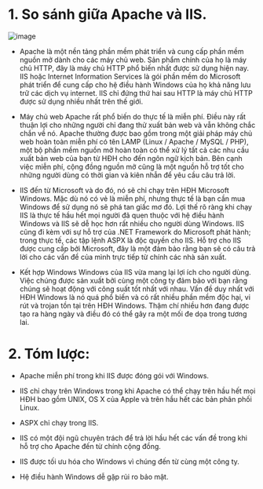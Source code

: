 # 1. So sánh giữa Apache và IIS.

![image](https://user-images.githubusercontent.com/95491130/184055789-948d72da-1419-4c9f-be45-3d1fedb20ad6.png)

- Apache là một nền tảng phần mềm phát triển và cung cấp phần mềm nguồn mở dành cho các máy chủ web. Sản phẩm chính của họ là máy chủ HTTP, đây là máy chủ HTTP phổ biến nhất được sử dụng hiện nay. IIS hoặc Internet Information Services là gói phần mềm do Microsoft phát triển để cung cấp cho hệ điều hành Windows của họ khả năng lưu trữ các dịch vụ internet. IIS chỉ đứng thứ hai sau HTTP là máy chủ HTTP được sử dụng nhiều nhất trên thế giới.

- Máy chủ web Apache rất phổ biến do thực tế là miễn phí. Điều này rất thuận lợi cho những người chỉ đang thử xuất bản web và vẫn không chắc chắn về nó. Apache thường được bao gồm trong một giải pháp máy chủ web hoàn toàn miễn phí có tên LAMP (Linux / Apache / MySQL / PHP), một bộ phần mềm nguồn mở hoàn toàn có thể xử lý tất cả các nhu cầu xuất bản web của bạn từ HĐH cho đến ngôn ngữ kịch bản. Bên cạnh việc miễn phí, cộng đồng nguồn mở cũng là một nguồn hỗ trợ tốt cho những người dùng có thời gian và kiên nhẫn để yêu cầu câu trả lời.

- IIS đến từ Microsoft và do đó, nó sẽ chỉ chạy trên HĐH Microsoft Windows. Mặc dù nó có vẻ là miễn phí, nhưng thực tế là bạn cần mua Windows để sử dụng nó sẽ phá tan giấc mơ đó. Lợi thế rõ ràng khi chạy IIS là thực tế hầu hết mọi người đã quen thuộc với hệ điều hành Windows và IIS sẽ dễ học hơn rất nhiều cho người dùng Windows. IIS cũng đi kèm với sự hỗ trợ của .NET Framework do Microsoft phát hành; trong thực tế, các tập lệnh ASPX là độc quyền cho IIS. Hỗ trợ cho IIS được cung cấp bởi Microsoft, đây là một đảm bảo rằng bạn sẽ có câu trả lời cho các vấn đề của mình trực tiếp từ chính các nhà sản xuất.

- Kết hợp Windows Windows của IIS vừa mang lại lợi ích cho người dùng. Việc chúng được sản xuất bởi cùng một công ty đảm bảo với bạn rằng chúng sẽ hoạt động với công suất tốt nhất với nhau. Vấn đề duy nhất với HĐH Windows là nó quá phổ biến và có rất nhiều phần mềm độc hại, vi rút và trojan tồn tại trên HĐH Windows. Thậm chí nhiều hơn đang được tạo ra hàng ngày và điều đó có thể gây ra một mối đe dọa trong tương lai.


# 2. Tóm lược:

- Apache miễn phí trong khi IIS được đóng gói với Windows.

- IIS chỉ chạy trên Windows trong khi Apache có thể chạy trên hầu hết mọi HĐH bao gồm UNIX, OS X của Apple và trên hầu hết các bản phân phối Linux.

- ASPX chỉ chạy trong IIS.

- IIS có một đội ngũ chuyên trách để trả lời hầu hết các vấn đề trong khi hỗ trợ cho Apache đến từ chính cộng đồng.

- IIS được tối ưu hóa cho Windows vì chúng đến từ cùng một công ty.

- Hệ điều hành Windows dễ gặp rủi ro bảo mật.
